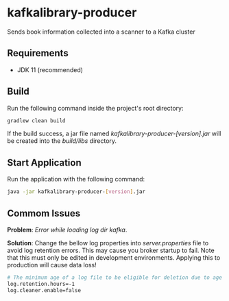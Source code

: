 # kafkalibrary-producer

Sends book information collected into a scanner to a Kafka cluster

## Requirements

- JDK 11 (recommended)

## Build

Run the following command inside the project's root directory:

```sh
gradlew clean build
```

If the build success, a jar file named *kafkalibrary-producer-[version].jar* 
will be created into the *build/libs* directory.

## Start Application

Run the application with the following command:

```sh
java -jar kafkalibrary-producer-[version].jar
```

## Commom Issues

**Problem**: *Error while loading log dir kafka*.

**Solution**: Change the bellow log properties into *server.properties* file to avoid log retention errors. This may cause you
broker startup to fail. Note that this must only be edited in development environments. Applying this to production will
cause data loss!


```sh
# The minimum age of a log file to be eligible for deletion due to age
log.retention.hours=-1
log.cleaner.enable=false
```
